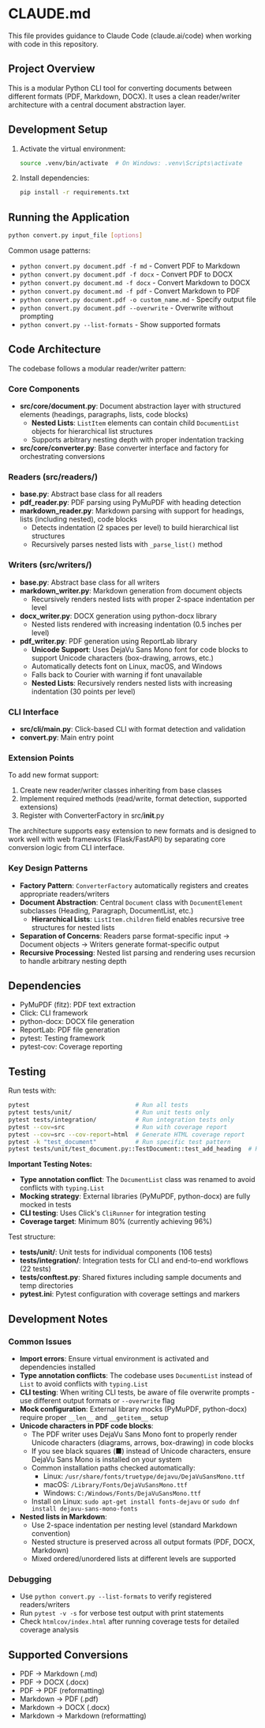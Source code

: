 # CLAUDE.md

This file provides guidance to Claude Code (claude.ai/code) when working with code in this repository.

## Project Overview

This is a modular Python CLI tool for converting documents between different formats (PDF, Markdown, DOCX). It uses a clean reader/writer architecture with a central document abstraction layer.

## Development Setup

1. Activate the virtual environment:
   ```bash
   source .venv/bin/activate  # On Windows: .venv\Scripts\activate
   ```

2. Install dependencies:
   ```bash
   pip install -r requirements.txt
   ```

## Running the Application

```bash
python convert.py input_file [options]
```

Common usage patterns:
- `python convert.py document.pdf -f md` - Convert PDF to Markdown
- `python convert.py document.pdf -f docx` - Convert PDF to DOCX
- `python convert.py document.md -f docx` - Convert Markdown to DOCX
- `python convert.py document.md -f pdf` - Convert Markdown to PDF
- `python convert.py document.pdf -o custom_name.md` - Specify output file
- `python convert.py document.pdf --overwrite` - Overwrite without prompting
- `python convert.py --list-formats` - Show supported formats

## Code Architecture

The codebase follows a modular reader/writer pattern:

### Core Components

- **src/core/document.py**: Document abstraction layer with structured elements (headings, paragraphs, lists, code blocks)
  - **Nested Lists**: `ListItem` elements can contain child `DocumentList` objects for hierarchical list structures
  - Supports arbitrary nesting depth with proper indentation tracking
- **src/core/converter.py**: Base converter interface and factory for orchestrating conversions

### Readers (src/readers/)
- **base.py**: Abstract base class for all readers
- **pdf_reader.py**: PDF parsing using PyMuPDF with heading detection
- **markdown_reader.py**: Markdown parsing with support for headings, lists (including nested), code blocks
  - Detects indentation (2 spaces per level) to build hierarchical list structures
  - Recursively parses nested lists with `_parse_list()` method

### Writers (src/writers/)
- **base.py**: Abstract base class for all writers
- **markdown_writer.py**: Markdown generation from document objects
  - Recursively renders nested lists with proper 2-space indentation per level
- **docx_writer.py**: DOCX generation using python-docx library
  - Nested lists rendered with increasing indentation (0.5 inches per level)
- **pdf_writer.py**: PDF generation using ReportLab library
  - **Unicode Support**: Uses DejaVu Sans Mono font for code blocks to support Unicode characters (box-drawing, arrows, etc.)
  - Automatically detects font on Linux, macOS, and Windows
  - Falls back to Courier with warning if font unavailable
  - **Nested Lists**: Recursively renders nested lists with increasing indentation (30 points per level)

### CLI Interface
- **src/cli/main.py**: Click-based CLI with format detection and validation
- **convert.py**: Main entry point

### Extension Points

To add new format support:
1. Create new reader/writer classes inheriting from base classes
2. Implement required methods (read/write, format detection, supported extensions)
3. Register with ConverterFactory in src/__init__.py

The architecture supports easy extension to new formats and is designed to work well with web frameworks (Flask/FastAPI) by separating core conversion logic from CLI interface.

### Key Design Patterns
- **Factory Pattern**: `ConverterFactory` automatically registers and creates appropriate readers/writers
- **Document Abstraction**: Central `Document` class with `DocumentElement` subclasses (Heading, Paragraph, DocumentList, etc.)
  - **Hierarchical Lists**: `ListItem.children` field enables recursive tree structures for nested lists
- **Separation of Concerns**: Readers parse format-specific input → Document objects → Writers generate format-specific output
- **Recursive Processing**: Nested list parsing and rendering uses recursion to handle arbitrary nesting depth

## Dependencies

- PyMuPDF (fitz): PDF text extraction
- Click: CLI framework
- python-docx: DOCX file generation
- ReportLab: PDF file generation
- pytest: Testing framework
- pytest-cov: Coverage reporting

## Testing

Run tests with:
```bash
pytest                              # Run all tests
pytest tests/unit/                  # Run unit tests only
pytest tests/integration/           # Run integration tests only
pytest --cov=src                    # Run with coverage report
pytest --cov=src --cov-report=html  # Generate HTML coverage report
pytest -k "test_document"           # Run specific test pattern
pytest tests/unit/test_document.py::TestDocument::test_add_heading  # Run single test
```

**Important Testing Notes:**
- **Type annotation conflict**: The `DocumentList` class was renamed to avoid conflicts with `typing.List`
- **Mocking strategy**: External libraries (PyMuPDF, python-docx) are fully mocked in tests
- **CLI testing**: Uses Click's `CliRunner` for integration testing
- **Coverage target**: Minimum 80% (currently achieving 96%)

Test structure:
- **tests/unit/**: Unit tests for individual components (106 tests)
- **tests/integration/**: Integration tests for CLI and end-to-end workflows (22 tests)
- **tests/conftest.py**: Shared fixtures including sample documents and temp directories
- **pytest.ini**: Pytest configuration with coverage settings and markers

## Development Notes

### Common Issues
- **Import errors**: Ensure virtual environment is activated and dependencies installed
- **Type annotation conflicts**: The codebase uses `DocumentList` instead of `List` to avoid conflicts with `typing.List`
- **CLI testing**: When writing CLI tests, be aware of file overwrite prompts - use different output formats or `--overwrite` flag
- **Mock configuration**: External library mocks (PyMuPDF, python-docx) require proper `__len__` and `__getitem__` setup
- **Unicode characters in PDF code blocks**:
  - The PDF writer uses DejaVu Sans Mono font to properly render Unicode characters (diagrams, arrows, box-drawing) in code blocks
  - If you see black squares (■) instead of Unicode characters, ensure DejaVu Sans Mono is installed on your system
  - Common installation paths checked automatically:
    - Linux: `/usr/share/fonts/truetype/dejavu/DejaVuSansMono.ttf`
    - macOS: `/Library/Fonts/DejaVuSansMono.ttf`
    - Windows: `C:/Windows/Fonts/DejaVuSansMono.ttf`
  - Install on Linux: `sudo apt-get install fonts-dejavu` or `sudo dnf install dejavu-sans-mono-fonts`
- **Nested lists in Markdown**:
  - Use 2-space indentation per nesting level (standard Markdown convention)
  - Nested structure is preserved across all output formats (PDF, DOCX, Markdown)
  - Mixed ordered/unordered lists at different levels are supported

### Debugging
- Use `python convert.py --list-formats` to verify registered readers/writers
- Run `pytest -v -s` for verbose test output with print statements
- Check `htmlcov/index.html` after running coverage tests for detailed coverage analysis

## Supported Conversions

- PDF → Markdown (.md)
- PDF → DOCX (.docx)
- PDF → PDF (reformatting)
- Markdown → PDF (.pdf)
- Markdown → DOCX (.docx)
- Markdown → Markdown (reformatting)